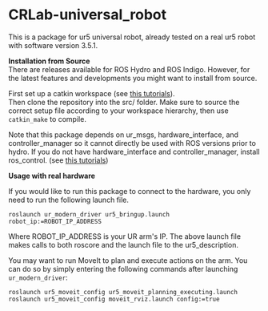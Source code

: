 # CRLab-universal_robot
This is a package for ur5 universal robot, already tested on a real ur5 robot with software version 3.5.1.

__Installation from Source__  
There are releases available for ROS Hydro and ROS Indigo. However, for the latest features and developments you might want to install from source.

First set up a catkin workspace (see [this tutorials](http://wiki.ros.org/catkin/Tutorials)).  
Then clone the repository into the src/ folder.
Make sure to source the correct setup file according to your workspace hierarchy, then use ```catkin_make``` to compile.

Note that this package depends on ur_msgs, hardware_interface, and controller_manager so it cannot directly be used with ROS versions prior to hydro. If you do not have hardware_interface and controller_manager, install ros_control. (see [this tutorials](http://wiki.ros.org/ros_control))

__Usage with real hardware__

If you would like to run this package to connect to the hardware, you only need to run the following launch file.
```
roslaunch ur_modern_driver ur5_bringup.launch robot_ip:=ROBOT_IP_ADDRESS
```

Where ROBOT_IP_ADDRESS is your UR arm's IP. The above launch file makes calls to both roscore and the launch file to the ur5_description.

You may want to run MoveIt to plan and execute actions on the arm. You can do so by simply entering the following commands after launching ```ur_modern_driver```:
```
roslaunch ur5_moveit_config ur5_moveit_planning_executing.launch
roslaunch ur5_moveit_config moveit_rviz.launch config:=true
```
